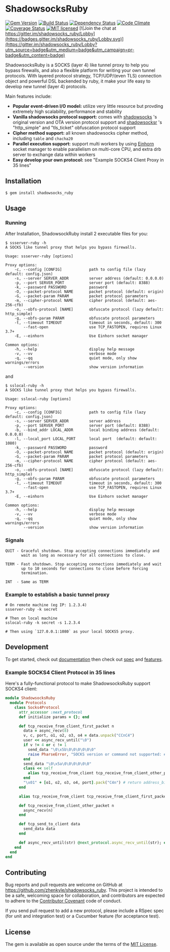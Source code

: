# ShadowsocksRuby

[![Gem Version](https://badge.fury.io/rb/shadowsocks_ruby.svg)](http://badge.fury.io/rb/shadowsocks_ruby)
[![Build Status](https://travis-ci.org/zhenkyle/shadowsocks_ruby.svg?branch=master)](https://travis-ci.org/zhenkyle/shadowsocks_ruby)
[![Dependency Status](https://gemnasium.com/zhenkyle/shadowsocks_ruby.svg)](https://gemnasium.com/zhenkyle/shadowsocks_ruby)
[![Code Climate](https://codeclimate.com/github/zhenkyle/shadowsocks_ruby.svg)](https://codeclimate.com/github/zhenkyle/shadowsocks_ruby)
[![Coverage Status](https://coveralls.io/repos/zhenkyle/shadowsocks_ruby/badge.svg?branch=master)](https://coveralls.io/r/zhenkyle/shadowsocks_ruby?branch=master)
[![MIT licensed](https://img.shields.io/badge/license-MIT-blue.svg)](https://github.com/zhenkyle/shadowsocks_ruby/blob/master/LICENSE.txt)
[![Join the chat at https://gitter.im/shadowsocks_ruby/Lobby](https://badges.gitter.im/shadowsocks_ruby/Lobby.svg)](https://gitter.im/shadowsocks_ruby/Lobby?utm_source=badge&utm_medium=badge&utm_campaign=pr-badge&utm_content=badge)

ShadowsocksRuby is a SOCKS (layer 4) like tunnel proxy to help you bypass firewalls, and also a flexible platform for writing your own tunnel protocols. With layered protocol strategy, TCP/UDP/(even TLS) connection object and powerful DSL backended by ruby, it make your life easy to develop new tunnel (layer 4) protocols.

Main features include:

* **Popular event-driven I/O model:** utilize very little resource but provding extremely high scalability, performance and stability
* **Vanilla shadowsocks protocol support:** comes with [shadowsocks](https://github.com/shadowsocks/shadowsocks) 's original version and OTA version protocol support and [shadowsocksr](https://github.com/shadowsocksr/shadowsocksr) 's "http_simple" and "tls_ticket" obfuscation protocol support
* **Cipher method support:** all known shadowsocks cipher method, including `table` and `chacha20`
* **Parallel execution support:** support multi workers by using [Einhorn](https://github.com/stripe/einhorn) socket manager to enable parallelism on multi-core CPU, and extra drb server to exchange data within workers
* **Easy develop your own protocol:** see "Example SOCKS4 Client Proxy in 35 lines"

## Installation

    $ gem install shadowsocks_ruby

## Usage

### Running

After Installation, ShadowsockRuby install 2 executable files for you:

```
$ ssserver-ruby -h
A SOCKS like tunnel proxy that helps you bypass firewalls.

Usage: ssserver-ruby [options]

Proxy options:
    -c, --config [CONFIG]            path to config file (lazy default: config.json)
    -s, --server SERVER_ADDR         server address (default: 0.0.0.0)
    -p, --port SERVER_PORT           server port (default: 8388)
    -k, --password PASSWORD          password
    -O, --packet-protocol NAME       packet protocol (default: origin)
    -G, --packet-param PARAM         packet protocol parameters
    -m, --cipher-protocol NAME       cipher protocol (default: aes-256-cfb)
    -o, --obfs-protocol [NAME]       obfuscate protocol (lazy default: http_simple)
    -g, --obfs-param PARAM           obfuscate protocol parameters
    -t, --timeout TIMEOUT            timeout in seconds, default: 300
        --fast-open                  use TCP_FASTOPEN, requires Linux 3.7+
    -E, --einhorn                    Use Einhorn socket manager

Common options:
    -h, --help                       display help message
    -v, --vv                         verbose mode
    -q, --qq                         quiet mode, only show warnings/errors
        --version                    show version information
```

and

```
$ sslocal-ruby -h
A SOCKS like tunnel proxy that helps you bypass firewalls.

Usage: sslocal-ruby [options]

Proxy options:
    -c, --config [CONFIG]            path to config file (lazy default: config.json)
    -s, --server SERVER_ADDR         server address
    -p, --port SERVER_PORT           server port (default: 8388)
    -b, --bind_addr LOCAL_ADDR       local binding address (default: 0.0.0.0)
    -l, --local_port LOCAL_PORT      local port  (default: default: 1080)
    -k, --password PASSWORD          password
    -O, --packet-protocol NAME       packet protocol (default: origin)
    -G, --packet-param PARAM         packet protocol parameters
    -m, --cipher-protocol NAME       cipher protocol (default: aes-256-cfb)
    -o, --obfs-protocol [NAME]       obfuscate protocol (lazy default: http_simple)
    -g, --obfs-param PARAM           obfuscate protocol parameters
    -t, --timeout TIMEOUT            timeout in seconds, default: 300
        --fast-open                  use TCP_FASTOPEN, requires Linux 3.7+
    -E, --einhorn                    Use Einhorn socket manager

Common options:
    -h, --help                       display help message
    -v, --vv                         verbose mode
    -q, --qq                         quiet mode, only show warnings/errors
        --version                    show version information
```

### Signals

    QUIT - Graceful shutdown. Stop accepting connections immediately and
           wait as long as necessary for all connections to close.

    TERM - Fast shutdown. Stop accepting connections immediately and wait
           up to 10 seconds for connections to close before forcing
           termination.

    INT  - Same as TERM


### Example to establish a basic tunnel proxy

    # On remote machine (eg IP: 1.2.3.4)
    ssserver-ruby -k secret

    # Then on local machine
    sslocal-ruby -k secret -s 1.2.3.4

    # Then using `127.0.0.1:1080` as your local SOCKS5 proxy.


## Development
To get started, check out [documentation](http://www.rubydoc.info/github/zhenkyle/shadowsocks_ruby) then check out [spec](https://github.com/zhenkyle/shadowsocks_ruby/tree/master/spec) and [features](https://github.com/zhenkyle/shadowsocks_ruby/tree/master/features).

### Example SOCKS4 Client Protocol in 35 lines

Here's a fully-functional protocol to make ShadowsocksRuby support SOCKS4 client:

```ruby
module ShadowsocksRuby
  module Protocols
    class Socks4Protocol
      attr_accessor :next_protocol
      def initialize params = {}; end

      def tcp_receive_from_client_first_packet n
        data = async_recv(8)
        v, c, port, o1, o2, o3, o4 = data.unpack("CCnC4")
        user << async_recv_until("\0")
        if v != 4 or c != 1
          send_data "\0\x5b\0\0\0\0\0\0" 
          raise PharseError, "SOCKS version or command not supported: #{v}, #{c}"
        end
        send_data "\0\x5a\0\0\0\0\0\0"
        class << self
          alias tcp_receive_from_client tcp_receive_from_client_other_packet
        end
        "\x01" + [o1, o2, o3, o4, port].pack("C4n") # return address_bin
      end

      alias tcp_receive_from_client tcp_receive_from_client_first_packet

      def tcp_receive_from_client_other_packet n
        async_recv(n)
      end

      def tcp_send_to_client data
        send_data data
      end

      def async_recv_until(str) @next_protocol.async_recv_until(str); end
    end
  end
end
```



## Contributing

Bug reports and pull requests are welcome on GitHub at https://github.com/zhenkyle/shadowsocks_ruby. This project is intended to be a safe, welcoming space for collaboration, and contributors are expected to adhere to the [Contributor Covenant](http://contributor-covenant.org) code of conduct.

If you send pull request to add a new protocol, please include a RSpec spec (for unit and integration test) or a Cucumber feature (for acceptance test). 

## License

The gem is available as open source under the terms of the [MIT License](http://opensource.org/licenses/MIT).

